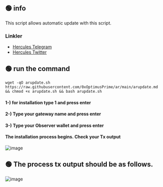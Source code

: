 ## 🟢 info

This script allows automatic update with this script.

  ### Linkler
 * [Hercules Telegram](https://t.me/HerculesNode)
 * [Hercules Twitter](https://twitter.com/Herculesnode)


## 🟢 run the command
```shell
wget -qO arupdate.sh https://raw.githubusercontent.com/0xOptimusPrime/ar/main/arupdate.md && chmod +x arupdate.sh && bash arupdate.sh
```
#### 1-) for installation type 1 and press enter
#### 2-) Type your gateway name and press enter
#### 3-) Type your Observer wallet and press enter
#### The installation process begins. Check your Tx output

![image](https://github.com/HerculesNode/ar/assets/101635385/1fa69e79-8344-4ed9-a919-df03835d45af)



## 🟢 The process tx output should be as follows.

![image](https://github.com/HerculesNode/ar/assets/101635385/57bcbe25-d257-4c6d-b764-71f708751a47)
